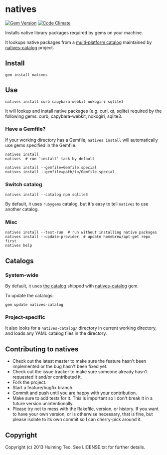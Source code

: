 # natives

[![Gem Version](https://badge.fury.io/rb/natives.png)](http://badge.fury.io/rb/natives)
[![Code Climate](https://codeclimate.com/github/teohm/natives.png)](https://codeclimate.com/github/teohm/natives)

Installs native library packages required by gems on your machine.

It lookups native packages from a [multi-platform  catalog](https://github.com/teohm/natives-catalog/blob/master/catalogs/rubygems.yaml) maintained by [natives-catalog](https://github.com/teohm/natives-catalog) project.

## Install

```
gem install natives
```

## Use
```
natives install curb capybara-webkit nokogiri sqlite3
```
It will lookup and install native packages (e.g. curl, qt, sqlite) required by the following gems: curb, capybara-webkit, nokogiri, sqlite3.


### Have a Gemfile?
If your working directory has a Gemfile, `natives install` will automatically use gems specified in the Gemfile.

```
natives install
natives  # run 'install' task by default

natives install --gemfile=Gemfile.special
natives install --gemfile=path/to/Gemfile.special
```

### Switch catalog

```
natives install --catalog npm sqlite3
```
By default, it uses `rubygems` catalog, but it's easy to tell `natives` to use another catalog.

### Misc

```
natives install --test-run  # run without installing native packages
natives install --update-provider  # update homebrew/apt-get repo first
natives help
```

## Catalogs

### System-wide

By default, it uses [the catalog](https://github.com/teohm/natives-catalog/blob/master/catalogs/rubygems.yaml) shipped with [natives-catalog](https://github.com/teohm/natives-catalog) gem.

To update the catalogs:

```
gem update natives-catalog
```

### Project-specific

It also looks for a `natives-catalog/` directory in current working directory, and loads any YAML catalog files in the directory.


## Contributing to natives

* Check out the latest master to make sure the feature hasn't been implemented or the bug hasn't been fixed yet.
* Check out the issue tracker to make sure someone already hasn't requested it and/or contributed it.
* Fork the project.
* Start a feature/bugfix branch.
* Commit and push until you are happy with your contribution.
* Make sure to add tests for it. This is important so I don't break it in a future version unintentionally.
* Please try not to mess with the Rakefile, version, or history. If you want to have your own version, or is otherwise necessary, that is fine, but please isolate to its own commit so I can cherry-pick around it.

## Copyright

Copyright (c) 2013 Huiming Teo. See LICENSE.txt for
further details.

